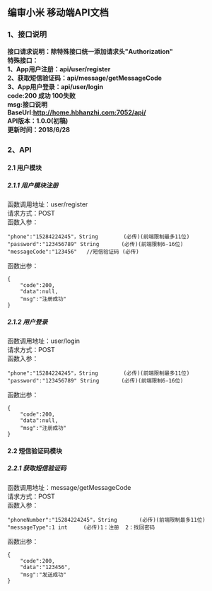 ## 编审小米 移动端API文档
### 1、接口说明
**接口请求说明：除特殊接口统一添加请求头"Authorization"<br>
特殊接口：<br>
1、App用户注册：api/user/register<br>
2、获取短信验证码：api/message/getMessageCode<br>
3、App用户登录：api/user/login<br>
code:200 成功   100失败<br>
msg:接口说明<br>
BaseUrl:http://home.hbhanzhi.com:7052/api/<br>
API版本：1.0.0(初稿)<br>
更新时间：2018/6/28<br>**


### 2、API
#### 2.1 用户模块
##### 2.1.1 用户模块注册
函数调用地址：user/register  <br>
请求方式：POST<br>
函数入参：<br>
```
"phone":"15284224245"，String  		(必传)(前端限制最多11位)
"password":"123456789" String		(必传)(前端限制6-16位)
"messageCode":"123456"   //短信验证码 (必传)
```
函数出参：
```
{
    "code":200,
    "data":null,
    "msg":"注册成功"
}
```

##### 2.1.2 用户登录
函数调用地址：user/login  <br>
请求方式：POST<br>
函数入参：<br>
```
"phone":"15284224245"，String  		(必传)(前端限制最多11位)
"password":"123456789" String		(必传)(前端限制6-16位)
```
函数出参：
```
{
    "code":200,
    "data":null,
    "msg":"注册成功"
}
```

#### 2.2 短信验证码模块
##### 2.2.1 获取短信验证码
函数调用地址：message/getMessageCode  <br>
请求方式：POST<br>
函数入参：<br>
```
"phoneNumber":"15284224245"，String  	 (必传)(前端限制最多11位)
"messageType":1 int		(必传)1：注册  2：找回密码
```
函数出参：
```
{
    "code":200,
    "data":"123456",
    "msg":"发送成功"
}
```